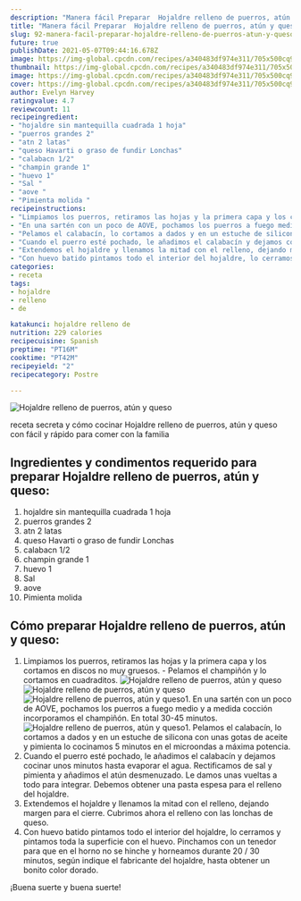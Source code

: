 ```yaml
---
description: "Manera fácil Preparar  Hojaldre relleno de puerros, atún y queso"
title: "Manera fácil Preparar  Hojaldre relleno de puerros, atún y queso"
slug: 92-manera-facil-preparar-hojaldre-relleno-de-puerros-atun-y-queso
future: true
publishDate: 2021-05-07T09:44:16.678Z
image: https://img-global.cpcdn.com/recipes/a340483df974e311/705x500cq90/hojaldre-relleno-de-puerros-atun-y-queso-foto-principal.jpg
thumbnail: https://img-global.cpcdn.com/recipes/a340483df974e311/705x500cq90/hojaldre-relleno-de-puerros-atun-y-queso-foto-principal.jpg
image: https://img-global.cpcdn.com/recipes/a340483df974e311/705x500cq90/hojaldre-relleno-de-puerros-atun-y-queso-foto-principal.jpg
cover: https://img-global.cpcdn.com/recipes/a340483df974e311/705x500cq90/hojaldre-relleno-de-puerros-atun-y-queso-foto-principal.jpg
author: Evelyn Harvey
ratingvalue: 4.7
reviewcount: 11
recipeingredient:
- "hojaldre sin mantequilla cuadrada 1 hoja"
- "puerros grandes 2"
- "atn 2 latas"
- "queso Havarti o graso de fundir Lonchas"
- "calabacn 1/2"
- "champin grande 1"
- "huevo 1"
- "Sal "
- "aove "
- "Pimienta molida "
recipeinstructions:
- "Limpiamos los puerros, retiramos las hojas y la primera capa y los cortamos en discos no muy gruesos. Pelamos el champiñón y lo cortamos en cuadraditos."
- "En una sartén con un poco de AOVE, pochamos los puerros a fuego medio y a medida cocción incorporamos el champiñón. En total 30-45 minutos."
- "Pelamos el calabacín, lo cortamos a dados y en un estuche de silicona con unas gotas de aceite y pimienta lo cocinamos 5 minutos en el microondas a máxima potencia."
- "Cuando el puerro esté pochado, le añadimos el calabacín y dejamos cocinar unos minutos hasta evaporar el agua. Rectificamos de sal y pimienta y añadimos el atún desmenuzado. Le damos unas vueltas a todo para integrar. Debemos obtener una pasta espesa para el relleno del hojaldre."
- "Extendemos el hojaldre y llenamos la mitad con el relleno, dejando margen para el cierre. Cubrimos ahora el relleno con las lonchas de queso."
- "Con huevo batido pintamos todo el interior del hojaldre, lo cerramos y pintamos toda la superficie con el huevo. Pinchamos con un tenedor para que en el horno no se hinche y horneamos durante 20 / 30 minutos, según indique el fabricante del hojaldre, hasta obtener un bonito color dorado."
categories:
- receta
tags:
- hojaldre
- relleno
- de

katakunci: hojaldre relleno de 
nutrition: 229 calories
recipecuisine: Spanish
preptime: "PT16M"
cooktime: "PT42M"
recipeyield: "2"
recipecategory: Postre

---
```



![Hojaldre relleno de puerros, atún y queso](https://img-global.cpcdn.com/recipes/a340483df974e311/705x500cq90/hojaldre-relleno-de-puerros-atun-y-queso-foto-principal.jpg)

receta secreta y cómo cocinar Hojaldre relleno de puerros, atún y queso con fácil y rápido para comer con la familia

<!--inarticleads1-->

## Ingredientes y condimentos requerido para preparar Hojaldre relleno de puerros, atún y queso:

1. hojaldre sin mantequilla cuadrada 1 hoja
1. puerros grandes 2
1. atn 2 latas
1. queso Havarti o graso de fundir Lonchas
1. calabacn 1/2
1. champin grande 1
1. huevo 1
1. Sal 
1. aove 
1. Pimienta molida 



<!--inarticleads2-->

## Cómo preparar Hojaldre relleno de puerros, atún y queso:

1. Limpiamos los puerros, retiramos las hojas y la primera capa y los cortamos en discos no muy gruesos. - Pelamos el champiñón y lo cortamos en cuadraditos.
<img src="https://img-global.cpcdn.com/steps/be6fd8b5d8c6c9af/160x128cq70/foto-del-paso-1-de-la-receta-hojaldre-relleno-de-puerros-atun-y-queso.jpg" alt="Hojaldre relleno de puerros, atún y queso"><img src="https://img-global.cpcdn.com/steps/af994157db2056e0/160x128cq70/foto-del-paso-1-de-la-receta-hojaldre-relleno-de-puerros-atun-y-queso.jpg" alt="Hojaldre relleno de puerros, atún y queso"><img src="https://img-global.cpcdn.com/steps/1b04cca57265f1fd/160x128cq70/foto-del-paso-1-de-la-receta-hojaldre-relleno-de-puerros-atun-y-queso.jpg" alt="Hojaldre relleno de puerros, atún y queso">1. En una sartén con un poco de AOVE, pochamos los puerros a fuego medio y a medida cocción incorporamos el champiñón. En total 30-45 minutos.
<img src="https://img-global.cpcdn.com/steps/4f027532e9618d02/160x128cq70/foto-del-paso-2-de-la-receta-hojaldre-relleno-de-puerros-atun-y-queso.jpg" alt="Hojaldre relleno de puerros, atún y queso">1. Pelamos el calabacín, lo cortamos a dados y en un estuche de silicona con unas gotas de aceite y pimienta lo cocinamos 5 minutos en el microondas a máxima potencia.
1. Cuando el puerro esté pochado, le añadimos el calabacín y dejamos cocinar unos minutos hasta evaporar el agua. Rectificamos de sal y pimienta y añadimos el atún desmenuzado. Le damos unas vueltas a todo para integrar. Debemos obtener una pasta espesa para el relleno del hojaldre.
1. Extendemos el hojaldre y llenamos la mitad con el relleno, dejando margen para el cierre. Cubrimos ahora el relleno con las lonchas de queso.
1. Con huevo batido pintamos todo el interior del hojaldre, lo cerramos y pintamos toda la superficie con el huevo. Pinchamos con un tenedor para que en el horno no se hinche y horneamos durante 20 / 30 minutos, según indique el fabricante del hojaldre, hasta obtener un bonito color dorado.



¡Buena suerte y buena suerte!

